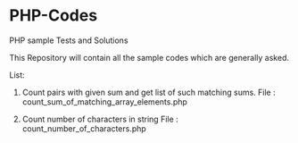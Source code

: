 # PHP-Codes
PHP sample Tests and Solutions

This Repository will contain all the sample codes which are generally asked.

List:
1. Count pairs with given sum and get list of such matching sums. 
  File : count_sum_of_matching_array_elements.php
  
2. Count number of characters in string
  File : count_number_of_characters.php
